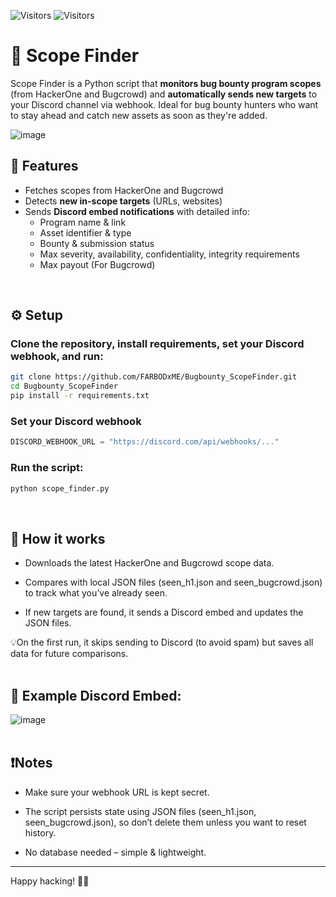![Visitors](https://visitor-badge.laobi.icu/badge?page_id=YourUsername.ScopeFinder)
![Visitors](https://visitor-badge.laobi.icu/badge?page_id=FarbodXme.ScopeFinder)
</br>

# 🎯 Scope Finder

Scope Finder is a Python script that **monitors bug bounty program scopes** (from HackerOne and Bugcrowd) and **automatically sends new targets** to your Discord channel via webhook. Ideal for bug bounty hunters who want to stay ahead and catch new assets as soon as they're added.

![image](https://github.com/user-attachments/assets/b9ddbfff-ca4d-4209-b3dd-db8bf93a3f14)
</br>

## 🚀 Features

- Fetches scopes from HackerOne and Bugcrowd
- Detects **new in-scope targets** (URLs, websites)
- Sends **Discord embed notifications** with detailed info:
  - Program name & link
  - Asset identifier & type
  - Bounty & submission status
  - Max severity, availability, confidentiality, integrity requirements
  - Max payout (For Bugcrowd) 
</br>

## ⚙️ Setup

### Clone the repository, install requirements, set your Discord webhook, and run:

```bash
git clone https://github.com/FARBODxME/Bugbounty_ScopeFinder.git
cd Bugbounty_ScopeFinder
pip install -r requirements.txt
```
### Set your Discord webhook
```python
DISCORD_WEBHOOK_URL = "https://discord.com/api/webhooks/..."
```
### Run the script:
```bash
python scope_finder.py
```
</br>

## 📝 How it works

- Downloads the latest HackerOne and Bugcrowd scope data.

- Compares with local JSON files (seen_h1.json and seen_bugcrowd.json) to track what you’ve already seen.

- If new targets are found, it sends a Discord embed and updates the JSON files.

 💡On the first run, it skips sending to Discord (to avoid spam) but saves all data for future comparisons.
</br> </br>

## 📸 Example Discord Embed:
![image](https://github.com/user-attachments/assets/cf390c54-612e-4eb0-8714-85f9d4fdc15a)
</br> </br>

## ❗Notes
- Make sure your webhook URL is kept secret.

- The script persists state using JSON files (seen_h1.json, seen_bugcrowd.json), so don’t delete them unless you want to reset history.

- No database needed – simple & lightweight.
***
Happy hacking! 🏴‍☠️ <br>
